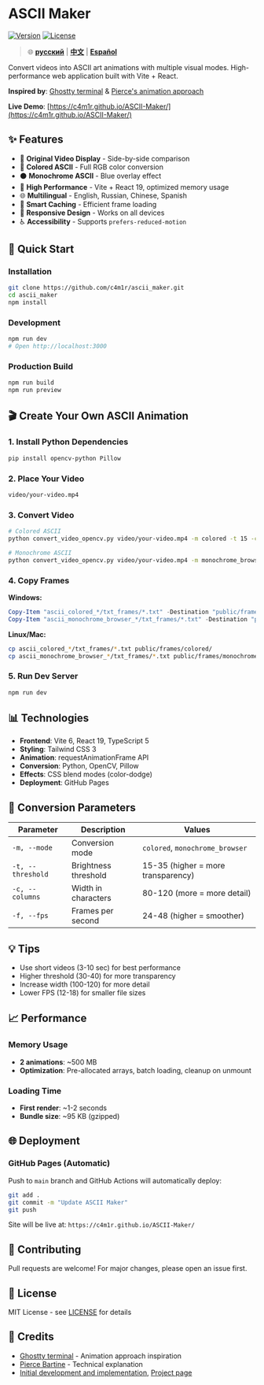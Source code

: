 # ASCII Maker

[![Version](https://img.shields.io/badge/version-1.0.1-blue.svg)](https://github.com/c4m1r/ascii_maker)
[![License](https://img.shields.io/badge/license-MIT-green.svg)](LICENSE)

> 🌐 **[русский](./README_RU.md)** | **[中文](./README_CH.md)** | **[Español](./README_ES.md)**

Convert videos into ASCII art animations with multiple visual modes. High-performance web application built with Vite + React.

**Inspired by**: [Ghostty terminal](https://ghostty.org) & [Pierce's animation approach](https://pierce.dev/notes/making-the-ghostty-animation/)

**Live Demo**: [https://c4m1r.github.io/ASCII-Maker/](https://c4m1r.github.io/ASCII-Maker/)

## ✨ Features

- 🎥 **Original Video Display** - Side-by-side comparison
- 🎨 **Colored ASCII** - Full RGB color conversion
- ⚫ **Monochrome ASCII** - Blue overlay effect
- 🚀 **High Performance** - Vite + React 19, optimized memory usage
- 🌐 **Multilingual** - English, Russian, Chinese, Spanish
- 💾 **Smart Caching** - Efficient frame loading
- 📱 **Responsive Design** - Works on all devices
- ♿ **Accessibility** - Supports `prefers-reduced-motion`

## 🚀 Quick Start

### Installation

```bash
git clone https://github.com/c4m1r/ascii_maker.git
cd ascii_maker
npm install
```

### Development

```bash
npm run dev
# Open http://localhost:3000
```

### Production Build

```bash
npm run build
npm run preview
```

## 🎬 Create Your Own ASCII Animation

### 1. Install Python Dependencies

```bash
pip install opencv-python Pillow
```

### 2. Place Your Video

```bash
video/your-video.mp4
```

### 3. Convert Video

```bash
# Colored ASCII
python convert_video_opencv.py video/your-video.mp4 -m colored -t 15 -c 80 -f 24

# Monochrome ASCII
python convert_video_opencv.py video/your-video.mp4 -m monochrome_browser -t 15 -c 80 -f 24
```

### 4. Copy Frames

**Windows:**
```powershell
Copy-Item "ascii_colored_*/txt_frames/*.txt" -Destination "public/frames/colored/" -Force
Copy-Item "ascii_monochrome_browser_*/txt_frames/*.txt" -Destination "public/frames/monochrome/" -Force
```

**Linux/Mac:**
```bash
cp ascii_colored_*/txt_frames/*.txt public/frames/colored/
cp ascii_monochrome_browser_*/txt_frames/*.txt public/frames/monochrome/
```

### 5. Run Dev Server

```bash
npm run dev
```

## 📊 Technologies

- **Frontend**: Vite 6, React 19, TypeScript 5
- **Styling**: Tailwind CSS 3
- **Animation**: requestAnimationFrame API
- **Conversion**: Python, OpenCV, Pillow
- **Effects**: CSS blend modes (color-dodge)
- **Deployment**: GitHub Pages

## 🔧 Conversion Parameters

| Parameter | Description | Values |
|-----------|-------------|--------|
| `-m, --mode` | Conversion mode | `colored`, `monochrome_browser` |
| `-t, --threshold` | Brightness threshold | 15-35 (higher = more transparency) |
| `-c, --columns` | Width in characters | 80-120 (more = more detail) |
| `-f, --fps` | Frames per second | 24-48 (higher = smoother) |

## 💡 Tips

- Use short videos (3-10 sec) for best performance
- Higher threshold (30-40) for more transparency
- Increase width (100-120) for more detail
- Lower FPS (12-18) for smaller file sizes

## 📈 Performance

### Memory Usage
- **2 animations**: ~500 МB
- **Optimization**: Pre-allocated arrays, batch loading, cleanup on unmount

### Loading Time
- **First render**: ~1-2 seconds
- **Bundle size**: ~95 KB (gzipped)

## 🌐 Deployment

### GitHub Pages (Automatic)

Push to `main` branch and GitHub Actions will automatically deploy:

```bash
git add .
git commit -m "Update ASCII Maker"
git push
```

Site will be live at: `https://c4m1r.github.io/ASCII-Maker/`

## 🤝 Contributing

Pull requests are welcome! For major changes, please open an issue first.

## 📄 License

MIT License - see [LICENSE](LICENSE) for details

## 🙏 Credits

- [Ghostty terminal](https://ghostty.org) - Animation approach inspiration
- [Pierce Bartine](https://pierce.dev/notes/making-the-ghostty-animation/) - Technical explanation
- [Initial development and implementation](https://c4m1r.github.io), [Project page](https://github.com/c4m1r/ascii-maker)
